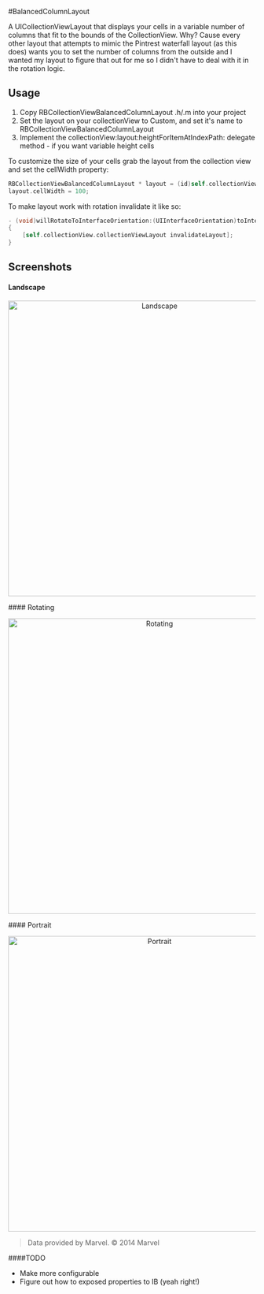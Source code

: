 #BalancedColumnLayout

A UICollectionViewLayout that displays your cells in a variable number of columns that fit to the bounds of the CollectionView.  Why? Cause every other layout that attempts to mimic the Pintrest waterfall layout (as this does) wants you to set the number of columns from the outside and I wanted my layout to figure that out for me so I didn't have to deal with it in the rotation logic.

## Usage

1. Copy RBCollectionViewBalancedColumnLayout .h/.m into your project
2. Set the layout on your collectionView to Custom, and set it's name to RBCollectionViewBalancedColumnLayout
3. Implement the collectionView:layout:heightForItemAtIndexPath: delegate method - if you want variable height cells

To customize the size of your cells grab the layout from the collection view and set the cellWidth property:
``` objective-c
RBCollectionViewBalancedColumnLayout * layout = (id)self.collectionView.collectionViewLayout;
layout.cellWidth = 100;
```

To make layout work with rotation invalidate it like so:
``` objective-c
- (void)willRotateToInterfaceOrientation:(UIInterfaceOrientation)toInterfaceOrientation duration:(NSTimeInterval)duration
{
	[self.collectionView.collectionViewLayout invalidateLayout];
}
```

## Screenshots

#### Landscape
<p align="center">
<img src="https://raw.github.com/eoghain/RBCollectionViewBalancedColumnLayout/master/Images/landscape.png" alt="Landscape" title="Screenshot 5" height="600">
</p>
#### Rotating
<p align="center">
<img src="https://raw.github.com/eoghain/RBCollectionViewBalancedColumnLayout/master/Images/rotation.png" alt="Rotating" title="Screenshot 2" height="600">
</p>
#### Portrait
<p align="center">
<img src="https://raw.github.com/eoghain/RBCollectionViewBalancedColumnLayout/master/Images/portrait.png" alt="Portrait" title="Screenshot 2" height="600">
</p>

>Data provided by Marvel. © 2014 Marvel


####TODO

* Make more configurable
* Figure out how to exposed properties to IB (yeah right!)
